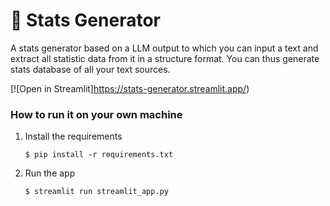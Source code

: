 # 💬 Stats Generator

A stats generator based on a LLM output to which you can input a text and extract all statistic data from it in a structure format.
You can thus generate stats database of all your text sources.

[![Open in Streamlit]https://stats-generator.streamlit.app/)

### How to run it on your own machine

1. Install the requirements

   ```
   $ pip install -r requirements.txt
   ```

2. Run the app

   ```
   $ streamlit run streamlit_app.py
   ```
